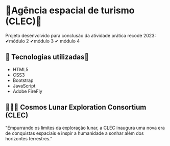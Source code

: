 # 🚀Agência espacial de turismo (CLEC)🚀 

Projeto desenvolvido para conclusão da atividade prática recode 2023: 
✔módulo 2 
✔módulo 3
✔ módulo 4



## 🚀 Tecnologias utilizadas🚀

- HTML5
- CSS3
- Bootstrap
- JavaScript
- Adobe FireFly

## 🚀🚀🚀 Cosmos Lunar Exploration Consortium (CLEC)

 "Empurrando os limites da exploração lunar, a CLEC inaugura uma nova era de conquistas espaciais e inspir a humanidade a sonhar além dos horizontes terrestres."
